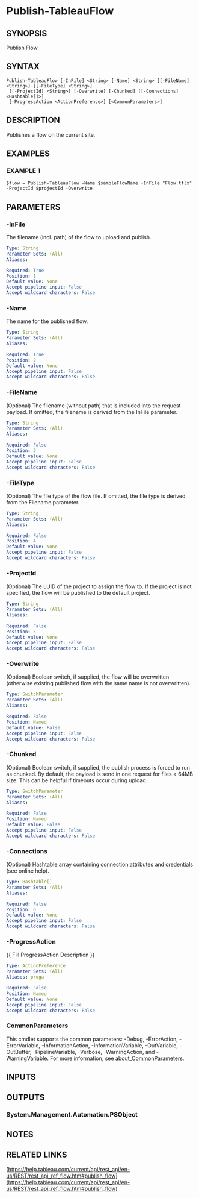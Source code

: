 # Publish-TableauFlow

## SYNOPSIS
Publish Flow

## SYNTAX

```
Publish-TableauFlow [-InFile] <String> [-Name] <String> [[-FileName] <String>] [[-FileType] <String>]
 [[-ProjectId] <String>] [-Overwrite] [-Chunked] [[-Connections] <Hashtable[]>]
 [-ProgressAction <ActionPreference>] [<CommonParameters>]
```

## DESCRIPTION
Publishes a flow on the current site.

## EXAMPLES

### EXAMPLE 1
```
$flow = Publish-TableauFlow -Name $sampleFlowName -InFile "Flow.tflx" -ProjectId $projectId -Overwrite
```

## PARAMETERS

### -InFile
The filename (incl.
path) of the flow to upload and publish.

```yaml
Type: String
Parameter Sets: (All)
Aliases:

Required: True
Position: 1
Default value: None
Accept pipeline input: False
Accept wildcard characters: False
```

### -Name
The name for the published flow.

```yaml
Type: String
Parameter Sets: (All)
Aliases:

Required: True
Position: 2
Default value: None
Accept pipeline input: False
Accept wildcard characters: False
```

### -FileName
(Optional) The filename (without path) that is included into the request payload.
If omitted, the filename is derived from the InFile parameter.

```yaml
Type: String
Parameter Sets: (All)
Aliases:

Required: False
Position: 3
Default value: None
Accept pipeline input: False
Accept wildcard characters: False
```

### -FileType
(Optional) The file type of the flow file.
If omitted, the file type is derived from the Filename parameter.

```yaml
Type: String
Parameter Sets: (All)
Aliases:

Required: False
Position: 4
Default value: None
Accept pipeline input: False
Accept wildcard characters: False
```

### -ProjectId
(Optional) The LUID of the project to assign the flow to.
If the project is not specified, the flow will be published to the default project.

```yaml
Type: String
Parameter Sets: (All)
Aliases:

Required: False
Position: 5
Default value: None
Accept pipeline input: False
Accept wildcard characters: False
```

### -Overwrite
(Optional) Boolean switch, if supplied, the flow will be overwritten (otherwise existing published flow with the same name is not overwritten).

```yaml
Type: SwitchParameter
Parameter Sets: (All)
Aliases:

Required: False
Position: Named
Default value: False
Accept pipeline input: False
Accept wildcard characters: False
```

### -Chunked
(Optional) Boolean switch, if supplied, the publish process is forced to run as chunked.
By default, the payload is send in one request for files \< 64MB size.
This can be helpful if timeouts occur during upload.

```yaml
Type: SwitchParameter
Parameter Sets: (All)
Aliases:

Required: False
Position: Named
Default value: False
Accept pipeline input: False
Accept wildcard characters: False
```

### -Connections
(Optional) Hashtable array containing connection attributes and credentials (see online help).

```yaml
Type: Hashtable[]
Parameter Sets: (All)
Aliases:

Required: False
Position: 6
Default value: None
Accept pipeline input: False
Accept wildcard characters: False
```

### -ProgressAction
{{ Fill ProgressAction Description }}

```yaml
Type: ActionPreference
Parameter Sets: (All)
Aliases: proga

Required: False
Position: Named
Default value: None
Accept pipeline input: False
Accept wildcard characters: False
```

### CommonParameters
This cmdlet supports the common parameters: -Debug, -ErrorAction, -ErrorVariable, -InformationAction, -InformationVariable, -OutVariable, -OutBuffer, -PipelineVariable, -Verbose, -WarningAction, and -WarningVariable. For more information, see [about_CommonParameters](http://go.microsoft.com/fwlink/?LinkID=113216).

## INPUTS

## OUTPUTS

### System.Management.Automation.PSObject
## NOTES

## RELATED LINKS

[https://help.tableau.com/current/api/rest_api/en-us/REST/rest_api_ref_flow.htm#publish_flow](https://help.tableau.com/current/api/rest_api/en-us/REST/rest_api_ref_flow.htm#publish_flow)

